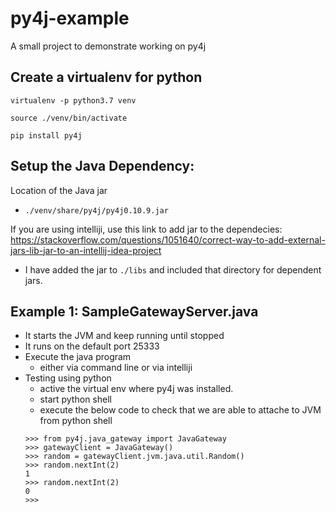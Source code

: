 # py4j-example
A small project to demonstrate working on py4j

## Create a virtualenv for python 
 
 `virtualenv -p python3.7 venv`
 
 `source ./venv/bin/activate`
 
 `pip install py4j`
 
 ## Setup the Java Dependency:
 Location of the Java jar
 
 - `./venv/share/py4j/py4j0.10.9.jar`
 
 If you are using intelliji, use this link to add jar to the dependecies: https://stackoverflow.com/questions/1051640/correct-way-to-add-external-jars-lib-jar-to-an-intellij-idea-project
 
 - I have added the jar to `./libs` and included that directory for dependent jars.
 
 ## Example 1: SampleGatewayServer.java
 
 - It starts the JVM and keep running until stopped
 - It runs on the default port 25333
 - Execute the java program
    - either via command line or via intelliji
 - Testing using python
   - active the virtual env where py4j was installed.
   - start python shell
   - execute the below code to check that we are able to attache to JVM from python shell
   ```
   >>> from py4j.java_gateway import JavaGateway
   >>> gatewayClient = JavaGateway()
   >>> random = gatewayClient.jvm.java.util.Random()
   >>> random.nextInt(2)
   1
   >>> random.nextInt(2)
   0
   >>>
   ```
 

 
 
 
 
 
 
 
 
 
 

